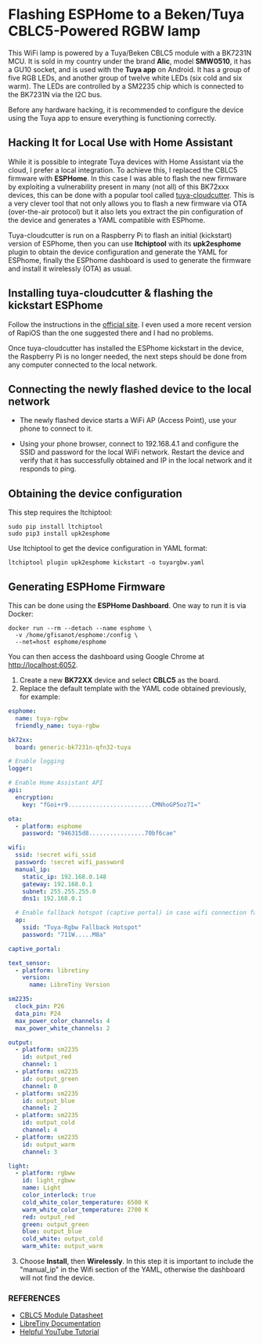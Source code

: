 # Flashing ESPHome to a Beken/Tuya CBLC5-Powered RGBW lamp

This WiFi lamp is powered by a Tuya/Beken CBLC5 module with a BK7231N MCU. It is sold in my country under the brand **Alic**, model **SMW0510**, it has a GU10 socket, and is used with the **Tuya app** on Android. It has a group of five RGB LEDs, and another group of twelve white LEDs (six cold and six warm). The LEDs are controlled by a SM2235 chip which is connected to the BK7231N via the I2C bus. 

Before any hardware hacking, it is recommended to configure the device using the Tuya app to ensure everything is functioning correctly.

## Hacking It for Local Use with Home Assistant

While it is possible to integrate Tuya devices with Home Assistant via the cloud, I prefer a local integration. To achieve this, I replaced the CBLC5 firmware with **ESPHome**. In this case I was able to flash the new firmware by exploiting a vulnerability present in many (not all) of this BK72xxx devices, this can be done with a popular tool called [tuya-cloudcutter](https://github.com/tuya-cloudcutter/tuya-cloudcutter). This is a very clever tool that not only allows you to flash a new firmware via OTA (over-the-air protocol) but it also lets you extract the pin configuration of the device and generates a YAML compatible with ESPhome.

Tuya-cloudcutter is run on a Raspberry Pi to flash an initial (kickstart) version of ESPhome, then you can use **ltchiptool** with its **upk2esphome** plugin to obtain the device configuration and generate the YAML for ESPhome, finally the ESPhome dashboard is used to generate the firmware and install it wirelessly (OTA) as usual.

## Installing tuya-cloudcutter & flashing the kickstart ESPhome

Follow the instructions in the [official site](https://github.com/tuya-cloudcutter/tuya-cloudcutter/blob/main/HOST_SPECIFIC_INSTRUCTIONS.md). I even used a more recent version of RapiOS than the one suggested there and I had no problems.

Once tuya-cloudcutter has installed the ESPhome kickstart in the device, the Raspberry Pi is no longer needed, the next steps should be done from any computer connected to the local network.

## Connecting the newly flashed device to the local network

* The newly flashed device starts a WiFi AP (Access Point), use your phone to connect to it.

* Using your phone browser, connect to 192.168.4.1 and configure the SSID and password for the local WiFi network. Restart the device and verify that it has successfully obtained and IP in the local network and it responds to ping.

## Obtaining the device configuration

This step requires the ltchiptool:

~~~
sudo pip install ltchiptool
sudo pip3 install upk2esphome
~~~

Use ltchiptool to get the device configuration in YAML format:

~~~
ltchiptool plugin upk2esphome kickstart -o tuyargbw.yaml
~~~

## Generating ESPHome Firmware

This can be done using the **ESPHome Dashboard**. One way to run it is via Docker:

~~~
docker run --rm --detach --name esphome \
  -v /home/gfisanot/esphome:/config \
  --net=host esphome/esphome
~~~

You can then access the dashboard using Google Chrome at [http://localhost:6052](http://localhost:6052).

1. Create a new **BK72XX** device and select **CBLC5** as the board.
2. Replace the default template with the YAML code obtained previously, for example:

```yaml
esphome:
  name: tuya-rgbw
  friendly_name: tuya-rgbw

bk72xx:
  board: generic-bk7231n-qfn32-tuya

# Enable logging
logger:

# Enable Home Assistant API
api:
  encryption:
    key: "fGoi+r9........................CMNhoGP5oz7I="

ota:
  - platform: esphome
    password: "946315d8................70bf6cae"

wifi:
  ssid: !secret wifi_ssid
  password: !secret wifi_password
  manual_ip:
    static_ip: 192.168.0.148
    gateway: 192.168.0.1
    subnet: 255.255.255.0
    dns1: 192.168.0.1

  # Enable fallback hotspot (captive portal) in case wifi connection fails
  ap:
    ssid: "Tuya-Rgbw Fallback Hotspot"
    password: "711W.....M8a"

captive_portal:

text_sensor:
  - platform: libretiny
    version:
      name: LibreTiny Version

sm2235:
  clock_pin: P26
  data_pin: P24
  max_power_color_channels: 4
  max_power_white_channels: 2

output:
  - platform: sm2235
    id: output_red
    channel: 1
  - platform: sm2235
    id: output_green
    channel: 0
  - platform: sm2235
    id: output_blue
    channel: 2
  - platform: sm2235
    id: output_cold
    channel: 4
  - platform: sm2235
    id: output_warm
    channel: 3

light:
  - platform: rgbww
    id: light_rgbww
    name: Light
    color_interlock: true
    cold_white_color_temperature: 6500 K
    warm_white_color_temperature: 2700 K
    red: output_red
    green: output_green
    blue: output_blue
    cold_white: output_cold
    warm_white: output_warm
```

3. Choose **Install**, then **Wirelessly**. In this step it is important to include the "manual_ip" in the Wifi section of the YAML, otherwise the dashboard will not find the device.

### REFERENCES

- [CBLC5 Module Datasheet](https://developer.tuya.com/en/docs/iot/cblc5-module-datasheet?id=Ka07iqyusq1wm)
- [LibreTiny Documentation](https://docs.libretiny.eu/)
- [Helpful YouTube Tutorial](https://www.youtube.com/watch?v=yndcrR_5ASs&list=WL&index=5&pp=gAQBiAQB)

